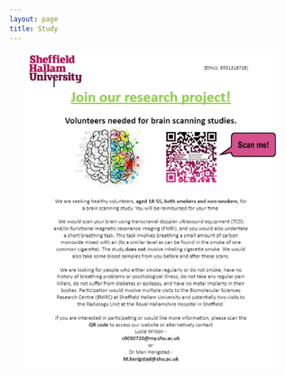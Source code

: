 ```yaml
---
layout: page
title: Study
---
```




<p align="center">
<img src="/assets/ad_study1.jpg" alt="Research" align="middle" style="width: 450px;"/>
</p>
